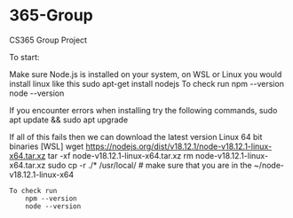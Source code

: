 # 365-Group
CS365 Group Project

To start:

Make sure Node.js is installed on your system,
on WSL or Linux you would install linux like this 
    sudo apt-get install nodejs
To check run 
        npm --version 
        node --version

If you encounter errors when installing try the following commands, 
    sudo apt update && sudo apt upgrade

If all of this fails then we can download the latest version Linux 64 bit binaries
    [WSL]
        wget https://nodejs.org/dist/v18.12.1/node-v18.12.1-linux-x64.tar.xz
        tar -xf node-v18.12.1-linux-x64.tar.xz
        rm node-v18.12.1-linux-x64.tar.xz
        sudo cp -r ./* /usr/local/ # make sure that you are in the ~/node-v18.12.1-linux-x64

    To check run 
        npm --version 
        node --version